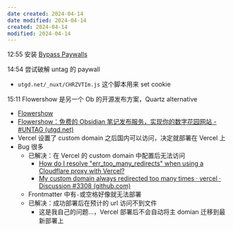 ```yaml
---
date created: 2024-04-14
date modified: 2024-04-14
created: 2024-04-14
modified: 2024-04-14
---
```

12:55
安装 [Bypass Paywalls](https://twitter.com/Magnolia1234B/status/1779050596181438791)

14:54
尝试破解 untag 的 paywall
+ `utgd.net/_nuxt/CHRZVTIm.js` 这个脚本用来 set cookie

15:11
Flowershow 是另一个 Ob 的开源发布方案，Quartz alternative
+ [Flowershow](https://flowershow.app/)
+ [Flowershow：免费的 Obsidian 笔记发布服务，实现你的数字花园网站 - #UNTAG (utgd.net)](https://utgd.net/article/20663)
+ Vercel 设置了 custom domain 之后国内可以访问，决定就部署在 Vercel 上
+ Bug 很多
	+ 已解决：在 Vercel 的 custom domain 中配置后无法访问
		+ [How do I resolve "err_too_many_redirects" when using a Cloudflare proxy with Vercel?](https://vercel.com/guides/resolve-err-too-many-redirects-when-using-cloudflare-proxy-with-vercel)
		+ [My custom domain always redirected too many times · vercel · Discussion #3308 (github.com)](https://github.com/orgs/vercel/discussions/3308)
	+ Frontmatter 中有`-`或空格好像就无法部署
	+ 已解决：成功部署后在预计的 url 访问不到文件
		+ 这是我自己的问题...，Vercel 部署后不会自动将主 domian 迁移到最新部署上





